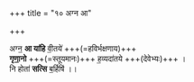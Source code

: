 +++
title = "१० अग्न आ"

+++

अग्न॒ **आ या॑हि** वी॒तये॑ +++(=हविर्भक्षणाय)+++  
**गृणा॒नो** +++(=स्तूयमानः)+++ ह॒व्यदा॑तये +++(देवेभ्यः)+++ ।  
नि होता॑ **सत्सि** ब॒र्हिषि॑ ।।
